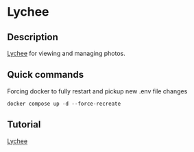 # Lychee

## Description

[Lychee](https://lycheeorg.github.io/]) for viewing and managing photos.

## Quick commands

Forcing docker to fully restart and pickup new .env file changes

`docker compose up -d --force-recreate`

## Tutorial

[Lychee](https://docs.linuxserver.io/images/docker-lychee/)
